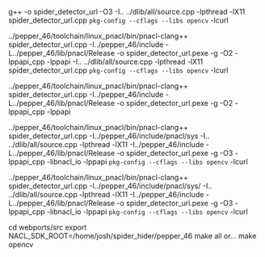 g++ -o spider_detector_url -O3 -I.. ../dlib/all/source.cpp -lpthread -lX11 spider_detector_url.cpp `pkg-config --cflags --libs opencv` -lcurl


../pepper_46/toolchain/linux_pnacl/bin/pnacl-clang++ spider_detector_url.cpp -I../pepper_46/include -L../pepper_46/lib/pnacl/Release -o spider_detector_url.pexe -g -O2 -lppapi_cpp -lppapi -I.. ../dlib/all/source.cpp -lpthread -lX11 spider_detector_url.cpp `pkg-config --cflags --libs opencv` -lcurl

../pepper_46/toolchain/linux_pnacl/bin/pnacl-clang++ spider_detector_url.cpp -I../pepper_46/include -L../pepper_46/lib/pnacl/Release -o spider_detector_url.pexe -g -O2 -lppapi_cpp -lppapi


../pepper_46/toolchain/linux_pnacl/bin/pnacl-clang++ spider_detector_url.cpp -I../pepper_46/include/pnacl/sys -I.. ../dlib/all/source.cpp -lpthread -lX11 -I../pepper_46/include -L../pepper_46/lib/pnacl/Release -o spider_detector_url.pexe -g -O3 -lppapi_cpp -libnacl_io -lppapi `pkg-config --cflags --libs opencv` -lcurl

../pepper_46/toolchain/linux_pnacl/bin/pnacl-clang++ spider_detector_url.cpp -I../pepper_46/include/pnacl/sys/ -I.. ../dlib/all/source.cpp -lpthread -lX11 -I../pepper_46/include -L../pepper_46/lib/pnacl/Release -o spider_detector_url.pexe -g -O3 -lppapi_cpp -libnacl_io -lppapi `pkg-config --cflags --libs opencv` -lcurl

cd webports/src
export NACL_SDK_ROOT=/home/josh/spider_hider/pepper_46
make all
or...
make opencv
